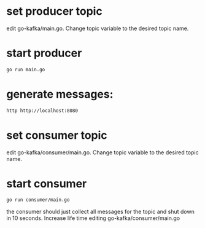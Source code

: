 # set producer topic
edit go-kafka/main.go. Change topic variable to the desired topic name.

# start producer
```bash
go run main.go
```

# generate messages:
```bash
http http://localhost:8080
```

# set consumer topic
edit go-kafka/consumer/main.go. Change topic variable to the desired topic name.

# start consumer
```bash
go run consumer/main.go
```
the consumer should just collect all messages for the topic and shut down in 10 seconds. Increase life time editing go-kafka/consumer/main.go
